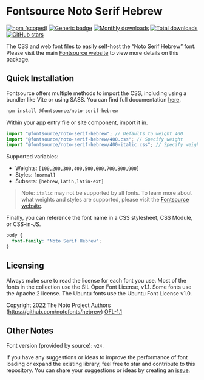 # Fontsource Noto Serif Hebrew

[![npm (scoped)](https://img.shields.io/npm/v/@fontsource/noto-serif-hebrew?color=brightgreen)](https://www.npmjs.com/package/@fontsource/noto-serif-hebrew) [![Generic badge](https://img.shields.io/badge/fontsource-passing-brightgreen)](https://github.com/fontsource/fontsource) [![Monthly downloads](https://badgen.net/npm/dm/@fontsource/noto-serif-hebrew)](https://github.com/fontsource/fontsource) [![Total downloads](https://badgen.net/npm/dt/@fontsource/noto-serif-hebrew)](https://github.com/fontsource/fontsource) [![GitHub stars](https://img.shields.io/github/stars/fontsource/fontsource.svg?style=social&label=Star)](https://github.com/fontsource/fontsource/stargazers)

The CSS and web font files to easily self-host the “Noto Serif Hebrew” font. Please visit the main [Fontsource website](https://fontsource.org/fonts/noto-serif-hebrew) to view more details on this package.

## Quick Installation

Fontsource offers multiple methods to import the CSS, including using a bundler like Vite or using SASS. You can find full documentation [here](https://fontsource.org/docs/getting-started/introduction).

```javascript
npm install @fontsource/noto-serif-hebrew
```

Within your app entry file or site component, import it in.

```javascript
import "@fontsource/noto-serif-hebrew"; // Defaults to weight 400
import "@fontsource/noto-serif-hebrew/400.css"; // Specify weight
import "@fontsource/noto-serif-hebrew/400-italic.css"; // Specify weight and style
```

Supported variables:
- Weights: `[100,200,300,400,500,600,700,800,900]`
- Styles: `[normal]`
- Subsets: `[hebrew,latin,latin-ext]`

> Note: `italic` may not be supported by all fonts. To learn more about what weights and styles are supported, please visit the [Fontsource website](https://fontsource.org/fonts/noto-serif-hebrew).

Finally, you can reference the font name in a CSS stylesheet, CSS Module, or CSS-in-JS.

```css
body {
  font-family: "Noto Serif Hebrew";
}
```

## Licensing
Always make sure to read the license for each font you use. Most of the fonts in the collection use the SIL Open Font License, v1.1. Some fonts use the Apache 2 license. The Ubuntu fonts use the Ubuntu Font License v1.0.

Copyright 2022 The Noto Project Authors (https://github.com/notofonts/hebrew)
[OFL-1.1](http://scripts.sil.org/OFL)

## Other Notes
Font version (provided by source): `v24`.

If you have any suggestions or ideas to improve the performance of font loading or expand the existing library, feel free to star and contribute to this repository. You can share your suggestions or ideas by creating an [issue](https://github.com/fontsource/fontsource/issues).